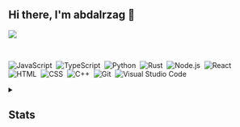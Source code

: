 ## Hi there, I'm abdalrzag 👋

![](https://komarev.com/ghpvc/?username=Senpai-10&style=for-the-badge&color=blueviolet)


<br>

<div float="left">
  
  ![JavaScript](https://img.shields.io/badge/-JavaScript-333333?style=for-the-badge&logo=javascript)&nbsp;
  ![TypeScript](https://img.shields.io/badge/-TypeScript-333333?style=for-the-badge&logo=TypeScript)&nbsp;
  ![Python](https://img.shields.io/badge/-Python-333333?style=for-the-badge&logo=Python)&nbsp;
  ![Rust](https://img.shields.io/badge/-Rust-333333?style=for-the-badge&logo=rust)&nbsp;
  ![Node.js](https://img.shields.io/badge/-Node.js-333333?style=for-the-badge&logo=node.js)&nbsp;
  ![React](https://img.shields.io/badge/-React-333333?style=for-the-badge&logo=React)&nbsp;
  ![HTML](https://img.shields.io/badge/-HTML-333333?style=for-the-badge&logo=HTML5)&nbsp;
  ![CSS](https://img.shields.io/badge/-CSS-333333?style=for-the-badge&logo=CSS3&logoColor=1572B6)&nbsp;
  ![C++](https://img.shields.io/badge/-c++-333333?style=for-the-badge&logo=c%2B%2B)&nbsp;
  ![Git](https://img.shields.io/badge/-Git-333333?style=for-the-badge&logo=Git)&nbsp;
  ![Visual Studio Code](https://img.shields.io/badge/-Visual%20Studio%20Code-333333?style=for-the-badge&logo=visual-studio-code&logoColor=007ACC)&nbsp;
  
</div>

<details>
  <summary>
  <h2>Stats</h2>
  </summary>

  <!-- GITHUB STATS -->
  | <a href="https://github.com/anuraghazra/github-readme-stats"><img align="center" src="https://github-readme-stats.vercel.app/api?username=senpai-10&show_icons=true&include_all_commits=true&count_private=true&theme=dracula&hide_border=true" alt="Anurag's github stats" /></a> | [![DenverCoder1's github streak](https://github-readme-streak-stats.herokuapp.com/?user=senpai-10&hide_border=true&theme=dracula)](https://github.com/DenverCoder1/github-readme-streak-stats) |
  | ------------- | ------------- |

  <!-- ------------------------------- -->
  | ![](https://github-profile-summary-cards.vercel.app/api/cards/productive-time?username=senpai-10&theme=dracula) | ![](https://github-profile-summary-cards.vercel.app/api/cards/profile-details?username=senpai-10&theme=dracula) |
  | ------------- | ------------- |
  <!-- ------------------------------- -->

  <!-- GITHUB GRAPH -->
  ![𝚐𝚒𝚝𝚑𝚞𝚋 𝚐𝚛𝚊𝚙𝚑](https://activity-graph.herokuapp.com/graph?username=senpai-10&theme=dracula&hide_border=true&area=true)

</details>
